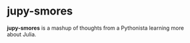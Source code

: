 # jupy-smores

**jupy-smores** is a mashup of thoughts from a Pythonista learning more about Julia.
